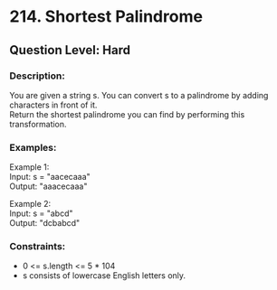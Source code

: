 # 214. Shortest Palindrome
## Question Level: Hard
### Description:
You are given a string s. You can convert s to a palindrome  by adding characters in front of it.<br>
Return the shortest palindrome you can find by performing this transformation.

### Examples:
Example 1: <br>
Input: s = "aacecaaa"<br>
Output: "aaacecaaa"<br>

Example 2: <br>
Input: s = "abcd"<br>
Output: "dcbabcd"<br>

### Constraints:
- 0 <= s.length <= 5 * 104
- s consists of lowercase English letters only.